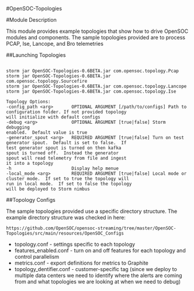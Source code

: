 #OpenSOC-Topologies

#Module Description

This module provides example topologies that show how to drive OpenSOC modules and components.  The sample topologies provided are to process PCAP, Ise, Lancope, and Bro telemetries

##Launching Topologies


```

storm jar OpenSOC-Topologies-0.6BETA.jar com.opensoc.topology.Pcap
storm jar OpenSOC-Topologies-0.6BETA.jar com.opensoc.topology.Sourcefire
storm jar OpenSOC-Topologies-0.6BETA.jar com.opensoc.topology.Lancope
storm jar OpenSOC-Topologies-0.6BETA.jar com.opensoc.topology.Ise

Topology Options:
-config_path <arg>       OPTIONAL ARGUMENT [/path/to/configs] Path to
configuration folder. If not provided topology
will initialize with default configs
-debug <arg>             OPTIONAL ARGUMENT [true|false] Storm debugging
enabled.  Default value is true
-generator_spout <arg>   REQUIRED ARGUMENT [true|false] Turn on test
generator spout.  Default is set to false.  If
test generator spout is turned on then kafka
spout is turned off.  Instead the generator
spout will read telemetry from file and ingest
it into a topology
-h                       Display help menue
-local_mode <arg>        REQUIRED ARGUMENT [true|false] Local mode or
cluster mode.  If set to true the topology will
run in local mode.  If set to false the topology
will be deployed to Storm nimbus
```

##Topology Configs

The sample topologies provided use a specific directory structure.  The example directory structure was checked in here:

```
https://github.com/OpenSOC/opensoc-streaming/tree/master/OpenSOC-Topologies/src/main/resources/OpenSOC_Configs
```

- topology.conf - settings specific to each topology  
- features_enabled.conf - turn on and off features for each topology and control parallelism  
- metrics.conf - export definitions for metrics to Graphite  
- topology_dentifier.conf - customer-specific tag (since we deploy to multiple data centers we need to identify where the alerts are coming from and what topologies we are looking at when we need to debug)
